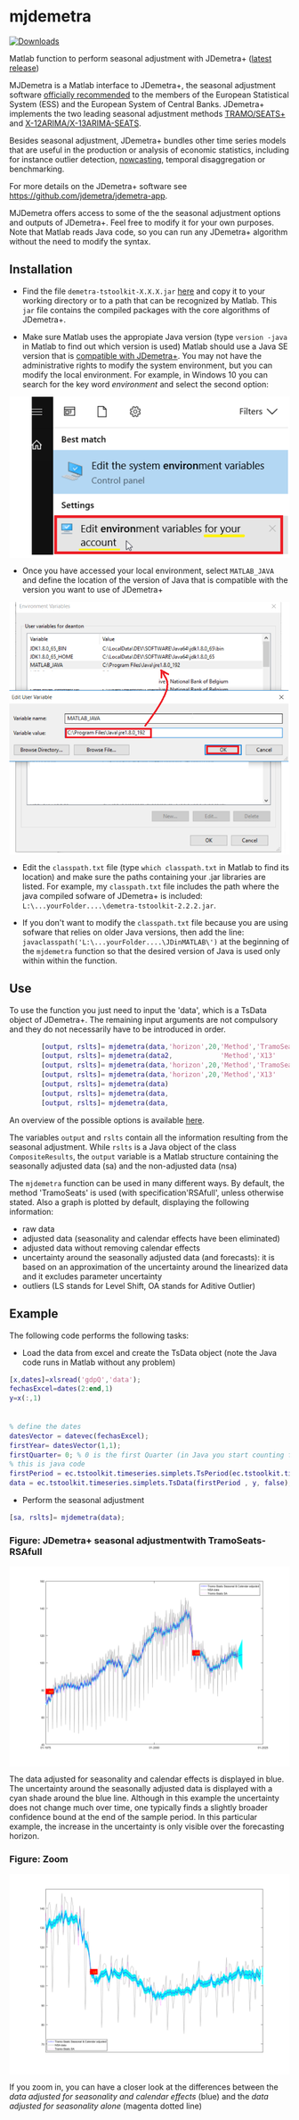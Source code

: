 # mjdemetra
[![Downloads](https://img.shields.io/github/downloads/liedo/mjdemetra/total.svg)](https://github.com/liedo/mjdemetra/releases/latest)

Matlab function to perform seasonal adjustment with JDemetra+ ([latest release](https://github.com/liedo/mjdemetra/releases/latest))

MJDemetra is a Matlab interface to JDemetra+, the seasonal adjustment
software [officially
recommended](https://ec.europa.eu/eurostat/cros/system/files/Jdemetra_%20release.pdf)
to the members of the European Statistical System (ESS) and the European
System of Central Banks. JDemetra+ implements the two leading seasonal
adjustment methods
[TRAMO/SEATS+](http://www.bde.es/bde/en/secciones/servicios/Profesionales/Programas_estadi/Programas_estad_d9fa7f3710fd821.html)
and [X-12ARIMA/X-13ARIMA-SEATS](https://www.census.gov/srd/www/x13as/).

Besides seasonal adjustment, JDemetra+ bundles other time series models
that are useful in the production or analysis of economic statistics,
including for instance outlier detection, [nowcasting](https://github.com/nbbrd/jdemetra-nowcasting/wiki), temporal
disaggregation or benchmarking.

For more details on the JDemetra+ software see
<https://github.com/jdemetra/jdemetra-app>.

MJDemetra offers access to some of the the seasonal adjustment options and outputs of JDemetra+. Feel free to modify it for your
own purposes. Note that Matlab reads Java code, so you can run any JDemetra+ algorithm without the need to modify the syntax.

## Installation

- Find the file ```demetra-tstoolkit-X.X.X.jar``` [here](https://github.com/jdemetra/jdemetra-core/releases) and copy it to your working directory or to a path that can be recognized by Matlab. This ```jar``` file contains the compiled packages with the core algorithms of JDemetra+.

- Make sure Matlab uses the appropiate Java version
(type ```version -java``` in Matlab to find out which version is used)
Matlab should use a Java SE version that is [compatible with
JDemetra+](https://github.com/jdemetra/jdemetra-app). You may not have the administrative rights to modify the system environment, but you can modify the local environment. For example, in Windows 10 you can search for the key word *environment* and select the second option: 
<img src="environment.png" style="display: block; margin: auto;" />

- Once you have accessed your local environment, select ```MATLAB_JAVA``` and define the location of the version of Java that is compatible with the version you want to use of JDemetra+ 
<img src="matlabJava.png" style="display: block; margin: auto;" />

- Edit the ```classpath.txt``` file (type ```which classpath.txt``` in Matlab to find its location)
and make  sure the paths containing your .jar libraries are listed. For example, 
my ```classpath.txt``` file includes the path where the java compiled sofware of JDemetra+ is included:
```L:\...yourFolder....\demetra-tstoolkit-2.2.2.jar```.

- If you don't want to modify the ```classpath.txt``` file because you are using sofware that relies on older Java versions, then            add the line:
```javaclasspath('L:\...yourFolder....\JDinMATLAB\')``` 
at the beginning of the ```mjdemetra``` function so that the desired version of Java is used only within within the function.


## Use

To use the function you just need to input the 'data', which is a TsData object of JDemetra+. The remaining input arguments are not compulsory and they do not necessarily have to be introduced in order.

```Matlab
        [output, rslts]= mjdemetra(data,'horizon',20,'Method','TramoSeats','CalendarOption','RSAfull')
        [output, rslts]= mjdemetra(data2,            'Method','X13'      );
        [output, rslts]= mjdemetra(data,'horizon',20,'Method','TramoSeats','CalendarOption','RSA5')
        [output, rslts]= mjdemetra(data,'horizon',20,'Method','X13'       ,'CalendarOption','RSA5c')
        [output, rslts]= mjdemetra(data)
        [output, rslts]= mjdemetra(data,                                  ,'CalendarOption','RSA0')
        [output, rslts]= mjdemetra(data,                                                          , 'plot',false)
```

An overview of the possible options is available [here](https://jdemetradocumentation.github.io/JDemetra-documentation/pages/reference-manual/sa-specifications.html). 

The variables ```output``` and ```rslts``` contain all the information resulting from the seasonal adjustment. While ```rslts``` is a Java object of the class ```CompositeResults```, the ```output``` variable is a Matlab structure containing the seasonally adjusted data (sa) and the non-adjusted data (nsa)

The ```mjdemetra``` function can be used in many different ways.  By default, the method 'TramoSeats' is used (with specification'RSAfull', unless otherwise stated.  Also a  graph is plotted by default, displaying the following information:
-  raw data
-  adjusted data (seasonality and calendar effects have been eliminated)
-  adjusted data without removing calendar effects
-  uncertainty around the seasonally adjusted data (and forecasts): it is based on an approximation  of the uncertainty around  the linearized data and it excludes parameter uncertainty
-  outliers (LS stands for Level Shift, OA stands for Aditive Outlier)

## Example

The following code performs the following tasks:

- Load the data from excel and create the TsData object (note the Java code runs in Matlab without any problem)

```Matlab
[x,dates]=xlsread('gdpQ','data');
fechasExcel=dates(2:end,1)
y=x(:,1)
 

% define the dates
datesVector = datevec(fechasExcel);
firstYear= datesVector(1,1);
firstQuarter= 0; % 0 is the first Quarter (in Java you start counting from 0 and not from 1) 
% this is java code
firstPeriod = ec.tstoolkit.timeseries.simplets.TsPeriod(ec.tstoolkit.timeseries.simplets.TsFrequency.Quarterly, firstYear, 0);
data = ec.tstoolkit.timeseries.simplets.TsData(firstPeriod , y, false); 

```
- Perform the seasonal adjustment

```Matlab
[sa, rslts]= mjdemetra(data);  
```


### Figure: JDemetra+ seasonal adjustmentwith TramoSeats-RSAfull 
<img src="TramoSeats.png" style="display: block; margin: auto;" />

The data adjusted for seasonality and calendar effects is displayed in blue. The uncertainty around the seasonally adjusted data is displayed with a cyan shade around the blue line. Although in this example the uncertainty does not change much over time, one typically finds a slightly broader confidence bound at the end of the sample period. In this particular example, the increase in the uncertainty is only visible over the forecasting horizon. 

### Figure: Zoom 

<img src="TramoSeatsZoom.png" style="display: block; margin: auto;" />

If you zoom in, you can have a closer look at the differences between the *data adjusted for seasonality and calendar effects* (blue) and the *data adjusted for seasonality alone* (magenta dotted line)

